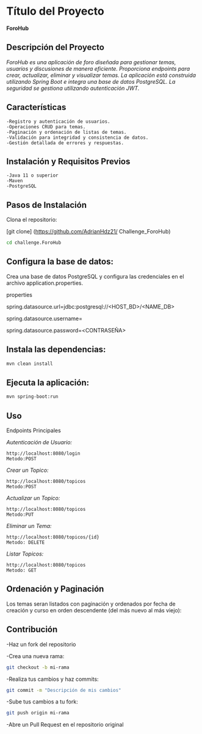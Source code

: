 # Título del Proyecto

**ForoHub**

## Descripción del Proyecto

*ForoHub es una aplicación de foro diseñada para gestionar temas, usuarios y discusiones de manera eficiente. Proporciona endpoints para crear, actualizar, eliminar y visualizar temas. La aplicación está construida utilizando Spring Boot e integra una base de datos PostgreSQL. La seguridad se gestiona utilizando autenticación JWT.*

## Características
    -Registro y autenticación de usuarios.
    -Operaciones CRUD para temas.
    -Paginación y ordenación de listas de temas.
    -Validación para integridad y consistencia de datos.
    -Gestión detallada de errores y respuestas.

## Instalación y Requisitos Previos
    -Java 11 o superior
    -Maven
    -PostgreSQL

## Pasos de Instalación
Clona el repositorio:

[git clone] (https://github.com/AdrianHdz21/ Challenge_ForoHub)

```bash 
cd challenge.ForoHub
```

## Configura la base de datos:

Crea una base de datos PostgreSQL y configura las credenciales en el archivo application.properties.

properties

spring.datasource.url=jdbc:postgresql://<HOST_BD>/<NAME_DB>

spring.datasource.username=<USUARIO>

spring.datasource.password=<CONTRASEÑA>

## Instala las dependencias:

```bash
mvn clean install
```

## Ejecuta la aplicación:

```bash
mvn spring-boot:run
```

## Uso
Endpoints Principales

*Autenticación de Usuario:*

    http://localhost:8080/login
    Metodo:POST 

*Crear un Topico:*

    http://localhost:8080/topicos
    Metodo:POST 

*Actualizar un Topico:*

    http://localhost:8080/topicos
    Metodo:PUT

*Eliminar un Tema:*

    http://localhost:8080/topicos/{id}
    Metodo: DELETE 

*Listar Topicos:*

    http://localhost:8080/topicos
    Metodo: GET

## Ordenación y Paginación

Los temas seran listados con paginación y ordenados por fecha de creación y curso en orden descendente (del más nuevo al más viejo):

## Contribución
-Haz un fork del repositorio

-Crea una nueva rama:

```bash
git checkout -b mi-rama
```

-Realiza tus cambios y haz commits:

```bash
git commit -m "Descripción de mis cambios"
```

-Sube tus cambios a tu fork:

```bash
git push origin mi-rama
```

-Abre un Pull Request en el repositorio original
